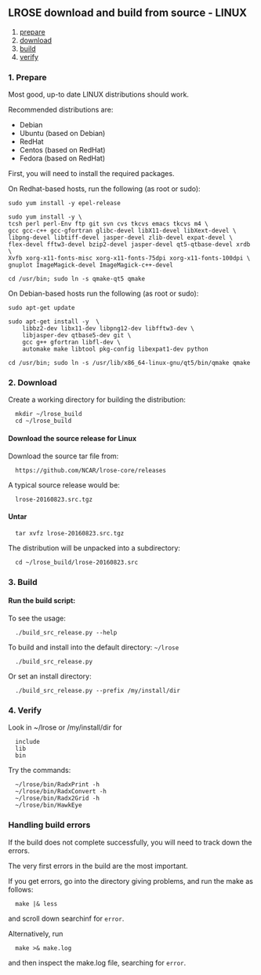 ## LROSE download and build from source - LINUX

1. [prepare](#prepare)
2. [download](#download)
3. [build](#build)
4. [verify](#verify)

<a name="prepare"/>

### 1. Prepare

Most good, up-to date LINUX distributions should work.

Recommended distributions are:

  * Debian
  * Ubuntu (based on Debian)
  * RedHat
  * Centos (based on RedHat)
  * Fedora (based on RedHat)

First, you will need to install the required packages.

On Redhat-based hosts, run the following (as root or sudo):

```
sudo yum install -y epel-release

sudo yum install -y \
tcsh perl perl-Env ftp git svn cvs tkcvs emacs tkcvs m4 \
gcc gcc-c++ gcc-gfortran glibc-devel libX11-devel libXext-devel \
libpng-devel libtiff-devel jasper-devel zlib-devel expat-devel \
flex-devel fftw3-devel bzip2-devel jasper-devel qt5-qtbase-devel xrdb \
Xvfb xorg-x11-fonts-misc xorg-x11-fonts-75dpi xorg-x11-fonts-100dpi \
gnuplot ImageMagick-devel ImageMagick-c++-devel

cd /usr/bin; sudo ln -s qmake-qt5 qmake

```

On Debian-based hosts run the following (as root or sudo):

```
sudo apt-get update 

sudo apt-get install -y  \
    libbz2-dev libx11-dev libpng12-dev libfftw3-dev \
    libjasper-dev qtbase5-dev git \
    gcc g++ gfortran libfl-dev \
    automake make libtool pkg-config libexpat1-dev python

cd /usr/bin; sudo ln -s /usr/lib/x86_64-linux-gnu/qt5/bin/qmake qmake

```

<a name="download"/>

### 2. Download

Create a working directory for building the distribution:

```
  mkdir ~/lrose_build
  cd ~/lrose_build
```

#### Download the source release for Linux

Download the source tar file from:

```
  https://github.com/NCAR/lrose-core/releases 
```

A typical source release would be:

```
  lrose-20160823.src.tgz
```

#### Untar

```
  tar xvfz lrose-20160823.src.tgz
```

The distribution will be unpacked into a subdirectory:

```
  cd ~/lrose_build/lrose-20160823.src
```

<a name="build"/>

### 3. Build

#### Run the build script:

To see the usage:

```
  ./build_src_release.py --help
```

To build and install into the default directory: `~/lrose`

```
  ./build_src_release.py
```

Or set an install directory:

```
  ./build_src_release.py --prefix /my/install/dir
```

<a name="verify"/>

### 4. Verify

Look in ~/lrose or /my/install/dir for

```
  include
  lib
  bin
```

Try the commands:
```
  ~/lrose/bin/RadxPrint -h
  ~/lrose/bin/RadxConvert -h
  ~/lrose/bin/Radx2Grid -h
  ~/lrose/bin/HawkEye
```

### Handling build errors

If the build does not complete successfully, you will need to
track down the errors.

The very first errors in the build are the most important.

If you get errors, go into the directory giving problems, and
run the make as follows:

```
  make |& less
```

and scroll down searchinf for `error`.

Alternatively, run

```
  make >& make.log
```

and then inspect the make.log file, searching for `error`.


